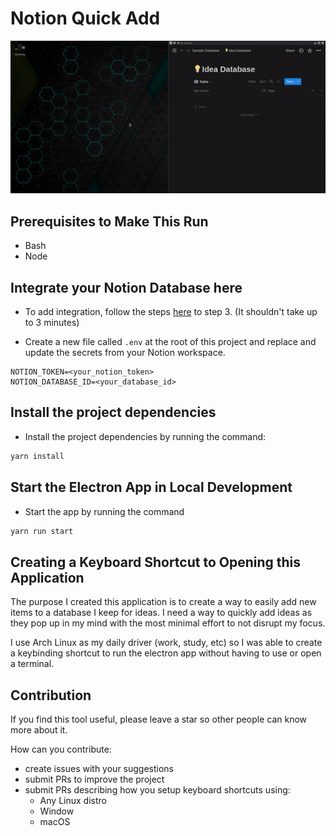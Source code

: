 # Notion Quick Add

![notion-quick-add-demo](./notion-quick-add.gif)

## Prerequisites to Make This Run

- Bash
- Node

## Integrate your Notion Database here

- To add integration, follow the steps [here](https://developers.notion.com/docs/create-a-notion-integration) to step 3. (It shouldn't take up to 3 minutes)

- Create a new file called `.env` at the root of this project and replace and update the secrets from your Notion workspace.

```text
NOTION_TOKEN=<your_notion_token>
NOTION_DATABASE_ID=<your_database_id>
```

## Install the project dependencies

- Install the project dependencies by running the command:

```bash
yarn install
```

## Start the Electron App in Local Development

- Start the app by running the command

```bash
yarn run start
```

## Creating a Keyboard Shortcut to Opening this Application

The purpose I created this application is to create a way to easily add new items to a database I keep for ideas. I need a way to quickly add ideas as they pop up in my mind with the most minimal effort to not disrupt my focus.

I use Arch Linux as my daily driver (work, study, etc) so I was able to create a keybinding shortcut to run the electron app without having to use or open a terminal.

## Contribution

If you find this tool useful, please leave a star so other people can know more about it.

How can you contribute:

- create issues with your suggestions
- submit PRs to improve the project
- submit PRs describing how you setup keyboard shortcuts using:
  - Any Linux distro
  - Window
  - macOS

